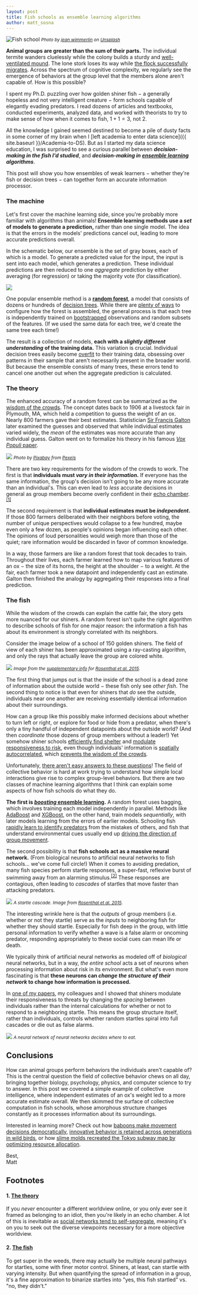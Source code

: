 ```yaml
---
layout: post
title: Fish schools as ensemble learning algorithms
author: matt_sosna
---
```

<img src="{{  site.baseurl  }}/images/theory/coll_beh/koi_shoal.jpg" alt="Fish school">
<span style="font-size: 12px"><i>Photo by <a href="https://unsplash.com/@jwimmerli">jean wimmerlin</a> on <a href="https://unsplash.com">Unsplash</a></i></span>

**Animal groups are greater than the sum of their parts.** The individual termite wanders cluelessly while the colony builds a sturdy and [well-ventilated mound](http://www.bbc.com/earth/story/20151210-why-termites-build-such-enormous-skyscrapers). The lone stork loses its way while [the flock successfully migrates](https://flightforsurvival.org/white-stork/). Across the spectrum of cognitive complexity, we regularly see the emergence of behaviors at the group level that the members alone aren't capable of. How is this possible?

I spent my Ph.D. puzzling over how golden shiner fish $-$ a generally hopeless and not very intelligent creature $-$ form schools capable of elegantly evading predators. I read dozens of articles and textbooks, conducted experiments, analyzed data, and worked with theorists to try to make sense of how when it comes to fish, $1 + 1 = 3$, not $2$.

All the knowledge I gained seemed destined to become a pile of dusty facts in some corner of my brain when I [left academia to enter data science]({{  site.baseurl  }}/Academia-to-DS). But as I started my data science education, I was surprised to see a curious parallel between _**decision-making in the fish I'd studied**_, and _**decision-making in [ensemble learning](http://www.scholarpedia.org/article/Ensemble_learning) algorithms**_.

This post will show you how ensembles of weak learners $-$ whether they're fish or decision trees $-$ can together form an accurate information processor.

### The machine
Let's first cover the machine learning side, since you're probably more familiar with algorithms than animals! **Ensemble learning methods use a _set_ of models to generate a prediction,** rather than one single model. The idea is that the errors in the models' predictions cancel out, leading to more accurate predictions overall.

In the schematic below, our ensemble is the set of gray boxes, each of which is a model. To generate a predicted value for the input, the input is sent into each model, which generates a prediction. These individual predictions are then reduced to one _aggregate_ prediction by either averaging (for regression) or taking the majority vote (for classification).

<img src="{{ site.baseurl }}/images/theory/coll_beh/ensemble.png">

One popular ensemble method is a [**random forest**](https://en.wikipedia.org/wiki/Random_forest), a model that consists of dozens or hundreds of [decision trees](https://en.wikipedia.org/wiki/Decision_tree). While there are [plenty of ways](https://scikit-learn.org/stable/modules/generated/sklearn.ensemble.RandomForestClassifier.html) to configure how the forest is assembled, the general process is that each tree is independently trained on [bootstrapped](https://machinelearningmastery.com/a-gentle-introduction-to-the-bootstrap-method/) observations and random subsets of the features. (If we used the same data for each tree, we'd create the same tree each time!)

The result is a collection of models, **each with a _slightly different understanding_ of the training data.** This variation is crucial. Individual decision trees easily become [overfit](https://www.investopedia.com/terms/o/overfitting.asp) to their training data, obsessing over patterns in their sample that aren't necessarily present in the broader world. But because the ensemble consists of many trees, these errors tend to cancel one another out when the aggregate prediction is calculated.

### The theory
The enhanced accuracy of a random forest can be summarized as the [wisdom of the crowds](https://en.wikipedia.org/wiki/Wisdom_of_the_crowd). The concept dates back to 1906 at a livestock fair in Plymouth, MA, which held a competition to guess the weight of an ox. Nearly 800 farmers gave their best estimates. Statistician [Sir Francis Galton](https://en.wikipedia.org/wiki/Francis_Galton) later examined the guesses and observed that while individual estimates varied widely, the _mean_ of the estimates was more accurate than any individual guess. Galton went on to formalize his theory in his famous [_Vox Populi_ paper](https://www.all-about-psychology.com/the-wisdom-of-crowds.html).

<img src="{{  site.baseurl  }}/images/theory/coll_beh/ox.jpg">
<span style="font-size: 12px"><i>Photo by <a href="https://www.pexels.com/@pixabay">Pixabay</a> from <a href="https://www.pexels.com/photo/brown-bull-on-green-glass-field-under-grey-and-blue-cloudy-sky-139399/">Pexels</a></i></span>

There are two key requirements for the wisdom of the crowds to work. The first is that **individuals must _vary in their information_.** If everyone has the same information, the group's decision isn't going to be any more accurate than an individual's. This can even lead to _less_ accurate decisions in general as group members become overly confident in their [echo chamber](https://en.wikipedia.org/wiki/Echo_chamber_(media)).<sup>[[1]](#1-the-theory)</sup>

The second requirement is that **individual estimates must be _independent_.** If those 800 farmers deliberated with their neighbors before voting, the number of unique perspectives would collapse to a few hundred, maybe even only a few dozen, as people's opinions began influencing each other. The opinions of loud personalities would weigh more than those of the quiet; rare information would be discarded in favor of common knowledge.

In a way, those farmers are like a random forest that took decades to train. Throughout their lives, each farmer learned how to map various features of an ox $-$ the size of its horns, the height at the shoulder $-$ to a weight. At the fair, each farmer took a new datapoint and independently cast an estimate. Galton then finished the analogy by aggregating their responses into a final prediction.

### The fish
While the wisdom of the crowds can explain the cattle fair, the story gets more nuanced for our shiners. A random forest isn't quite the right algorithm to describe schools of fish for one major reason: the information a fish has about its environment is strongly correlated with its neighbors.

Consider the image below of a school of 150 golden shiners. The field of view of each shiner has been approximated using a ray-casting algorithm, and only the rays that actually leave the group are colored white.

<img src="{{  site.baseurl  }}/images/theory/coll_beh/school_FOV.png">
<span style="font-size: 12px"><i>Image from the <a href="https://www.pnas.org/content/pnas/suppl/2015/03/24/1420068112.DCSupplemental/pnas.1420068112.sapp.pdf">supplementary info</a> for <a href="https://www.pnas.org/content/pnas/early/2015/03/24/1420068112.full.pdf?with-ds=yes">Rosenthal et al. 2015</a>.</i></span>

The first thing that jumps out is that the inside of the school is a dead zone of information about the outside world $-$ these fish only see _other fish_. The second thing to notice is that even for shiners that _do_ see the outside, individuals near one another are receiving essentially identical information about their surroundings.

How can a group like this possibly make informed decisions about whether to turn left or right, or explore for food or hide from a predator, when there's only a tiny handful of independent datapoints about the outside world? (And then _coordinate_ those dozens of group members without a leader!) Yet somehow shiner schools [efficiently find shelter](https://kops.uni-konstanz.de/bitstream/handle/123456789/36982/Berdahl_0-387565.pdf?sequence=1) and [modulate responsiveness to risk](https://www.pnas.org/content/pnas/116/41/20556.full.pdf), even though individuals' information is [spatially autocorrelated](https://rspatial.org/raster/analysis/3-spauto.html), which [prevents the wisdom of the crowds](http://thekaolab.com/inc/papers/Kao_ProcB_2014.pdf).

Unfortunately, [there aren't easy answers to these questions](https://core.ac.uk/download/pdf/82291278.pdf)! The field of collective behavior is hard at work trying to understand how simple local interactions give rise to complex group-level behaviors. But there are two classes of machine learning algorithms that I think can explain some aspects of how fish schools do what they do.

**The first is [_boosting_ ensemble learning](https://quantdare.com/what-is-the-difference-between-bagging-and-boosting/).** A random forest uses bagging, which involves training each model independently in parallel. Methods like [AdaBoost](https://blog.paperspace.com/adaboost-optimizer/) and [XGBoost](https://machinelearningmastery.com/gentle-introduction-xgboost-applied-machine-learning/), on the other hand, train models _sequentially_, with later models learning from the errors of earlier models. Schooling fish [rapidly learn to identify predators](https://d1wqtxts1xzle7.cloudfront.net/38450274/Manassa_and_McCormick_2012b.pdf?1439341938=&response-content-disposition=inline%3B+filename%3DSocial_learning_and_acquired_recognition.pdf&Expires=1622730506&Signature=HAbYEHdliiZBK3N-aEQrqrquAcQEGr10BJutxdWqY9vX-WzY9VWGhQnucCIY9pfMSeVx75dD~u-mJEpd9mrMOv2v1miXZdTlsGTQE4ljmUeIODE3InJ9gypfgEFcmXyyi4Ilxe87SP~xr0iZLwpXzU-g1fB8F8LEfyG4c4V6aKvrEWVe-ZQXQXuSPnT9xkz2HGt7Odv431L-sVoziQ7KrGE8PxlxsljWU71mdGOxrnheXoXMED5YUEvf89n9KeFEuKSkMIVTvkkgJXtGhWQrPGxZZNex3Lknz2UvGzaUfmvUTLZOpNlPudHRY5gVRY9cplglDYiw7Kd87OIfRZ4grw__&Key-Pair-Id=APKAJLOHF5GGSLRBV4ZA) from the mistakes of others, and fish that understand environmental cues usually end up [driving the direction of group movement](https://www.researchgate.net/profile/Stephan-Reebs/publication/285599716_Can_a_minority_of_informed_leaders_determine_the_foraging_movements_of_a_fish_shoal/links/5a33f2ba45851532e82c989a/Can-a-minority-of-informed-leaders-determine-the-foraging-movements-of-a-fish-shoal.pdf).

The second possibility is that **fish schools act as a massive neural network.**  (From biological neurons to artificial neural networks to fish schools... we've come full circle!) When it comes to avoiding predation, many fish species perform startle responses, a super-fast, reflexive burst of swimming away from an alarming stimulus.<sup>[[2]](#2-the-fish)</sup> These responses are contagious, often leading to _cascades_ of startles that move faster than attacking predators.

<img src="{{  site.baseurl  }}/images/theory/coll_beh/startle_cascade.png">
<span style="font-size: 12px"><i>A startle cascade. Image from <a href="https://www.pnas.org/content/pnas/early/2015/03/24/1420068112.full.pdf?with-ds=yes">Rosenthal et al. 2015</a>.</i></span>

The interesting wrinkle here is that the _outputs_ of group members (i.e. whether or not they startle) serve as the _inputs_ to neighboring fish for whether they should startle. Especially for fish deep in the group, with little personal information to verify whether a wave is a false alarm or oncoming predator, responding appropriately to these social cues can mean life or death.

We typically think of artificial neural networks as modeled off of _biological_ neural networks, but in a way, _the entire school_ acts a set of neurons when processing information about risk in its environment. But what's even more fascinating is that **these neurons can _change the structure of their network_ to change how information is processed.**

In [one of my papers](https://www.pnas.org/content/pnas/116/41/20556.full.pdf), my colleagues and I showed that shiners modulate their responsiveness to threats by changing the _spacing_ between individuals rather than the internal calculations for whether or not to respond to a neighboring startle. This means the group structure itself, rather than individuals, controls whether random startles spiral into full cascades or die out as false alarms.

<img src = "{{  site.baseurl  }}/images/theory/coll_beh/fish_network.png">
<span style="font-size: 12px"><i>A neural network of neural networks decides where to eat.</i></span>

## Conclusions
How can animal groups perform behaviors the individuals aren't capable of? This is the central question the field of collective behavior chews on all day, bringing together biology, psychology, physics, and computer science to try to answer. In this post we covered a simple example of collective intelligence, where independent estimates of an ox's weight led to a more accurate estimate overall. We then skimmed the surface of collective computation in fish schools, whose amorphous structure changes constantly as it processes information about its surroundings.

Interested in learning more? Check out how [baboons make movement decisions democratically](https://science.sciencemag.org/content/348/6241/1358/tab-pdf), [innovative behavior is retained across generations in wild birds](https://www.researchgate.net/profile/Lucy-Aplin/publication/269189563_Experimentally_induced_innovations_lead_to_persistent_culture_via_conformity_in_wild_bird/links/5735d90808ae298602e0920b/Experimentally-induced-innovations-lead-to-persistent-culture-via-conformity-in-wild-bird.pdf), or how [slime molds recreated the Tokyo subway map by optimizing resource allocation](https://math.mit.edu/~dunkel/Teach/18.S995_2014F/paper_suggestions/science_tero.pdf).

Best,<br>
Matt

## Footnotes
#### 1. [The theory](#the-theory)
If you _never_ encounter a different worldview online, or you only ever see it framed as belonging to an idiot, then you're likely in an echo chamber. A lot of this is inevitable as [social networks tend to self-segregate](https://www.pnas.org/content/118/7/e2022761118), meaning it's on you to seek out the diverse viewpoints necessary for a more objective worldview.

#### 2. [The fish](#the-fish)
To get super in the weeds, there may actually be multiple neural pathways for startles, some with finer motor control. Shiners, at least, can startle with varying intensity. But when quantifying the spread of information in a group, it's a fine approximation to binarize startles into "yes, this fish startled" vs. "no, they didn't."
